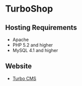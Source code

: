 # TurboShop

## Hosting Requirements
- Apache
- PHP 5.2 and higher
- MySQL 4.1 and higher

## Website
- [Turbo CMS](https://turbo-cms.com/)
